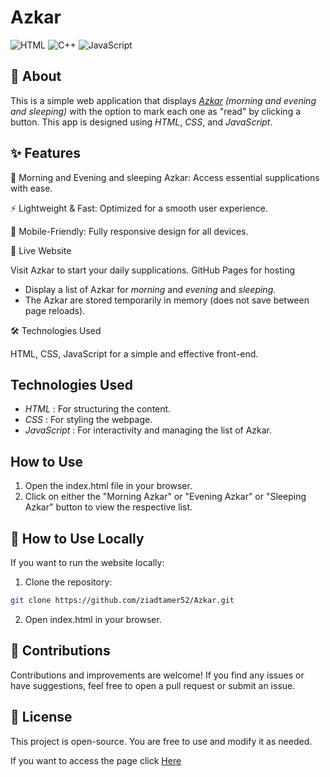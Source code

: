 # Azkar
![HTML](https://img.shields.io/badge/HTML-5-orange)
![C++](https://img.shields.io/badge/C%2B%2B-11-blue)
![JavaScript](https://img.shields.io/badge/JavaScript-ES6-yellowgreen)


## 📖 About

This is a simple web application that displays *[Azkar](https://ziadtamer52.github.io/Azkar/) (morning and evening and sleeping)* with the option to mark each one as "read" by clicking a button. This app is designed using *HTML*, *CSS*, and *JavaScript*.


## ✨ Features

📜 Morning and Evening and sleeping Azkar: Access essential supplications with ease.

⚡ Lightweight & Fast: Optimized for a smooth user experience.

📱 Mobile-Friendly: Fully responsive design for all devices.


🚀 Live Website

Visit Azkar to start your daily supplications.
GitHub Pages for hosting
- Display a list of Azkar for *morning* and *evening* and *sleeping*.
- The Azkar are stored temporarily in memory (does not save between page reloads).

🛠 Technologies Used

HTML, CSS, JavaScript for a simple and effective front-end.


## Technologies Used
- *HTML* : For structuring the content.
- *CSS* : For styling the webpage.
- *JavaScript* : For interactivity and managing the list of Azkar.

## How to Use
1. Open the index.html file in your browser.
2. Click on either the "Morning Azkar" or "Evening Azkar" or "Sleeping Azkar" button to view the respective list.

## 📌 How to Use Locally

If you want to run the website locally:

1. Clone the repository:
``` bash
git clone https://github.com/ziadtamer52/Azkar.git
```

2. Open index.html in your browser.



## 📢 Contributions

Contributions and improvements are welcome! If you find any issues or have suggestions, feel free to open a pull request or submit an issue.

## 📜 License

This project is open-source. You are free to use and modify it as needed.


If you want to access the page click [Here](https://ziadtamer52.github.io/Azkar/)
